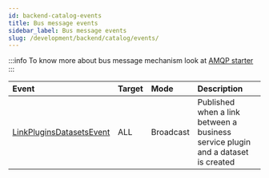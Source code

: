```yaml
---
id: backend-catalog-events
title: Bus message events
sidebar_label: Bus message events
slug: /development/backend/catalog/events/
---
```


:::info
To know more about bus message mechanism look at [AMQP starter](../../framework/starters/amqp/)
:::

 | Event    | Target   | Mode    | Description     |
 | :----    | :----    | :------ | :-----------    |
 | [LinkPluginsDatasetsEvent](https://github.com/RegardsOss/regards-catalog/blob/master/catalog-services/catalog-services-domain/src/main/java/fr/cnes/regards/modules/catalog/services/domain/LinkPluginsDatasets.java) | ALL | Broadcast | Published when a link between a business service plugin and a dataset is created |
